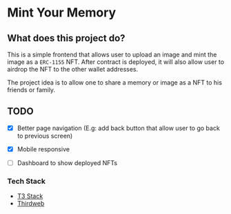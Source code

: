 # Mint Your Memory

## What does this project do?

This is a simple frontend that allows user to upload an image and mint the image as a `ERC-1155` NFT. After contract is deployed, it will also allow user to airdrop the NFT to the other wallet addresses.

The project idea is to allow one to share a memory or image as a NFT to his friends or family. 

## TODO

- [x] Better page navigation (E.g: add back button that allow user to go back to previous screen)
- [x] Mobile responsive
- [ ] Dashboard to show deployed NFTs


### Tech Stack

- [T3 Stack](https://create.t3.gg/)
- [Thirdweb](https://thirdweb.com/)

